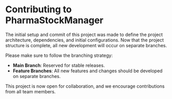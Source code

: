 # Contributing to PharmaStockManager

The initial setup and commit of this project was made to define the project architecture, dependencies, and initial configurations. Now that the project structure is complete, all new development will occur on separate branches.

Please make sure to follow the branching strategy:
- **Main Branch**: Reserved for stable releases.
- **Feature Branches**: All new features and changes should be developed on separate branches.

This project is now open for collaboration, and we encourage contributions from all team members.

